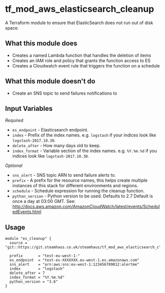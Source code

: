 tf_mod_aws_elasticsearch_cleanup
================================

A Terraform module to ensure that ElasticSearch does not run out of disk space.

What this module does
---------------------

- Creates a named Lambda function that handles the deletion of items
- Creates an IAM role and policy that grants the function access to ES
- Creates a Cloudwatch event rule that triggers the function on a schedule

What this module doesn't do
---------------------------

- Create an SNS topic to send failures notifications to

Input Variables
---------------

*Required*

* `es_endpoint` - Elasticsearch endpoint.
* `index` - Prefix of the index names. e.g. `logstash` if your indices look
like `logstash-2017.10.30`.
* `delete_after` - How many days old to keep.
* `index_format` - Variable section of the index names. e.g. `%Y.%m.%d` if
you indices look like `logstash-2017.10.30`.

*Optional*

* `sns_alert` - SNS topic ARN to send failure alerts to.
* `prefix` - A prefix for the resource names, this helps create multiple
instances of this stack for different environments and regions.
* `schedule` - Schedule expression for running the cleanup function.
* `python_version` - Python version to be used. Defaults to 2.7
Default is once a day at 03:00 GMT.
See: http://docs.aws.amazon.com/AmazonCloudWatch/latest/events/ScheduledEvents.html

Usage
-----

```
module "es_cleanup" {
  source = "git::https://git.steamhaus.co.uk/steamhaus/tf_mod_aws_elasticsearch_cleanup"

  prefix       = "test-eu-west-1-"
  es_endpoint  = "test-es-XXXXXXX.eu-west-1.es.amazonaws.com"
  sns_alert    = "arn:aws:sns:eu-west-1:123456789012:alertme"
  index        = "logstash"
  delete_after = 7
  index_format = "%Y.%m.%d"
  python_version = "3.6"
}
```
